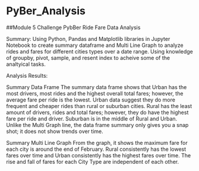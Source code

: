# PyBer_Analysis

##Module 5 Challenge PybBer Ride Fare Data Analysis

Summary: Using Python, Pandas and Matplotlib libraries in Jupyter Notebook to create summary dataframe and Multi Line Graph to analyze rides and fares for different cities types over a date range.  Using knowledge of groupby, pivot, sample, and resent index to acheive some of the analtyical tasks.

Analysis Results:

Summary Data Frame
The summary data frame shows that Urban has the most drivers, most rides and the highest overall total fares; however, the average fare per ride is the lowest.  Urban data suggest they do more frequent and cheaper rides than rural or suburban cities.  Rural has the least amount of drivers, rides and total fares; however, they do have the highest fare per ride and driver.  Suburban is in the middle of Rural and Urban.  Unlike the Multi Graph line, the data frame summary only gives you a snap shot; it does not show trends over time.  

Summary Multi Line Graph
From the graph, it shows the maximum fare for each city is around the end of February.  Rural consistently has the lowest fares over time and Urban consistently has the highest fares over time.  The rise and fall of fares for each City Type are independent of each other.
